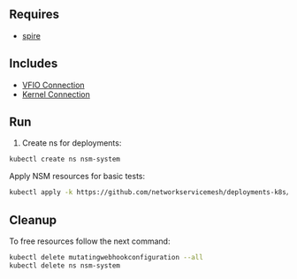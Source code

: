 ## Requires

- [spire](../spire)

## Includes

- [VFIO Connection](../use-cases/Vfio2Noop)
- [Kernel Connection](../use-cases/SriovKernel2Noop)

## Run

1. Create ns for deployments:
```bash
kubectl create ns nsm-system
```

Apply NSM resources for basic tests:
```bash
kubectl apply -k https://github.com/networkservicemesh/deployments-k8s/examples/sriov?ref=ec20b7f28d26571b68497d4030fe55408286218d
```

## Cleanup

To free resources follow the next command:
```bash
kubectl delete mutatingwebhookconfiguration --all
kubectl delete ns nsm-system
```
